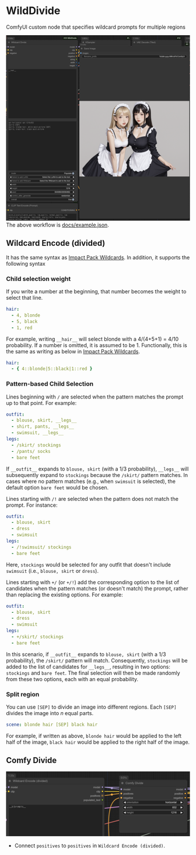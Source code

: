 # WildDivide

ComfyUI custom node that specifies wildcard prompts for multiple regions

![screenshot](docs/screenshot.png)
The above workflow is [docs/example.json](docs/example.json).

## Wildcard Encode (divided)

It has the same syntax as [Impact Pack Wildcards](https://github.com/ltdrdata/ComfyUI-extension-tutorials/blob/Main/ComfyUI-Impact-Pack/tutorial/ImpactWildcard.md).
In addition, it supports the following syntax

### Child selection weight

If you write a number at the beginning, that number becomes the weight to select that line.

```yaml
hair:
  - 4, blonde
  - 5, black
  - 1, red
```

For example, writing `__hair__` will select blonde with a 4/(4+5+1) = 4/10 probability.
If a number is omitted, it is assumed to be 1.
Functionally, this is the same as writing as below in [Impact Pack Wildcards](https://github.com/ltdrdata/ComfyUI-extension-tutorials/blob/Main/ComfyUI-Impact-Pack/tutorial/ImpactWildcard.md).

```yaml
hair:
  - { 4::blonde|5::black|1::red }
```

### Pattern-based Child Selection

Lines beginning with `/` are selected when the pattern matches the prompt up to that point. For example:

```yaml
outfit:
  - blouse, skirt, __legs__
  - shirt, pants, __legs__
  - swimsuit, __legs__
legs:
  - /skirt/ stockings
  - /pants/ socks
  - bare feet
```

If `__outfit__` expands to `blouse, skirt` (with a 1/3 probability), `__legs__` will subsequently expand to `stockings` because the `/skirt/` pattern matches.
In cases where no pattern matches (e.g., when `swimsuit` is selected), the default option `bare feet` would be chosen.

Lines starting with `/!` are selected when the pattern does not match the prompt. For instance:

```yaml
outfit:
  - blouse, skirt
  - dress
  - swimsuit
legs:
  - /!swimsuit/ stockings
  - bare feet
```

Here, `stockings` would be selected for any outfit that doesn't include `swimsuit` (i.e., `blouse, skirt` or `dress`).

Lines starting with `+/` (or `+/!`) add the corresponding option to the list of candidates when the pattern matches (or doesn't match) the prompt, rather than replacing the existing options. For example:

```yaml
outfit:
  - blouse, skirt
  - dress
  - swimsuit
legs:
  - +/skirt/ stockings
  - bare feet
```

In this scenario, if `__outfit__` expands to `blouse, skirt` (with a 1/3 probability), the `/skirt/` pattern will match. Consequently, `stockings` will be added to the list of candidates for `__legs__`, resulting in two options: `stockings` and `bare feet`. The final selection will then be made randomly from these two options, each with an equal probability.

### Split region

You can use `[SEP]` to divide an image into different regions. Each `[SEP]` divides the image into _n_ equal parts.

```yaml
scene: blonde hair [SEP] black hair
```

For example, if written as above, `blonde hair` would be applied to the left half of the image, `black hair` would be applied to the right half of the image.

## Comfy Divide

![Comfy Divide](docs/screenshot1.png)

- Connect `positives` to `positives` in `Wildcard Encode (divided)`.
